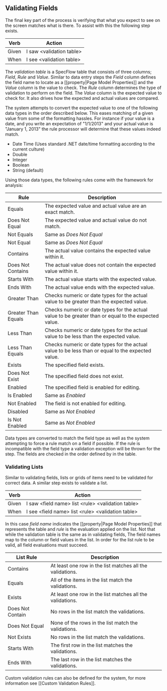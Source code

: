 ## Validating Fields ##

The final key part of the process is verifying that what you expect to see on the screen matches what is there. To assist with this the following step exists.

| Verb | Action |
|------|--------|
| Given | I saw \<validation table\> |
| When | I see \<validation table\> |

The *validation table* is a SpecFlow table that consists of three columns; *Field*, *Rule* and *Value*. Similar to data entry steps the *Field* column defines the field name to locate as a [[property|Page Model Properties]] and the *Value* column is the value to check. The *Rule* column determines the type of validation to perform on the field. The *Value* column is the expected value to check for. It also drives how the expected and actual values are compared. 

The system attempts to convert the expected value to one of the following data types in the order described below. This eases matching of a given value from some of the formatting hassles. For instance if your value is a date, and you write an expectation of "1/1/2013" and your actual value is "January 1, 2013" the rule processor will determine that these values indeed match.

* Date Time (Uses standard .NET date/time formatting according to the current culture)
* Double
* Integer
* Boolean
* String (default)

Using those data types, the following rules come with the framework for analysis:

| Rule | Description |
|------|-------------|
| Equals | The expected value and actual value are an exact match. |
| Does Not Equal | The expected value and actual value do not match. |
| Not Equals | Same as *Does Not Equal* |
| Not Equal  | Same as *Does Not Equal* |
| Contains | The actual value contains the expected value within it. |
| Does Not Contains | The actual value does not contain the expected value within it. |
| Starts With | The actual value starts with the expected value. |
| Ends With | The actual value ends with the expected value. |
| Greater Than | Checks numeric or date types for the actual value to be greater than the expected value. |
| Greater Than Equals | Checks numeric or date types for the actual value to be greater than or equal to the expected value. |
| Less Than | Checks numeric or date types for the actual value to be less than the expected value. |
| Less Than Equals | Checks numeric or date types for the actual value to be less than or equal to the expected value. |
| Exists | The specified field exists. |
| Does Not Exist | The specified field does not exist. |
| Enabled | The specified field is enabled for editing. |
| Is Enabled | Same as *Enabled* |
| Not Enabled | The field is not enabled for editing. |
| Disabled | Same as *Not Enabled* |
| Is Not Enabled | Same as *Not Enabled* |

Data types are converted to match the field type as well as the system attempting to force a rule match on a field if possible. If the rule is incompatible with the field type a validation exception will be thrown for the step. The fields are checked in the order defined by in the table.

### Validating Lists ###

Similar to validating fields, lists or grids of items need to be validated for correct data. A similar step exists to validate a list.

 
| Verb | Action |
|------|--------|
| Given | I saw \<field name\> list \<rule\> \<validation table\> |
| When | I see \<field name\> list \<rule\> \<validation table\> |

In this case *field name* indicates the [[property|Page Model Properties]] that represents the table and *rule* is the evaluation applied on the list. Not that while the validation table is the same as in validating fields, The field names map to the column or field values in the list. In order for the list rule to be valid, all field evaluations must succeed.

| List Rule | Description |
|-----------|-------------|
| Contains | At least one row in the list matches all the validations. |
| Equals | All of the items in the list match the validations. |
| Exists | At least one row in the list matches all the validations. |
| Does Not Contain | No rows in the list match the validations. |
| Does Not Equal | None of the rows in the list match the validations. |
| Not Exists | No rows in the list match the validations. |
| Starts With | The first row in the list matches the validations. |
| Ends With | The last row in the list matches the validations. |

Custom validation rules can also be defined for the system, for more information see [[Custom Validation Rules]].